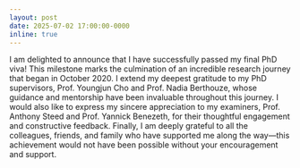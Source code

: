 ```yaml
---
layout: post
date: 2025-07-02 17:00:00-0000
inline: true
---
```


I am delighted to announce that I have successfully passed my final PhD viva! This milestone marks the culmination of an incredible research journey that began in October 2020. I extend my deepest gratitude to my PhD supervisors, Prof. Youngjun Cho and Prof. Nadia Berthouze, whose guidance and mentorship have been invaluable throughout this journey. I would also like to express my sincere appreciation to my examiners, Prof. Anthony Steed and Prof. Yannick Benezeth, for their thoughtful engagement and constructive feedback. Finally, I am deeply grateful to all the colleagues, friends, and family who have supported me along the way—this achievement would not have been possible without your encouragement and support.